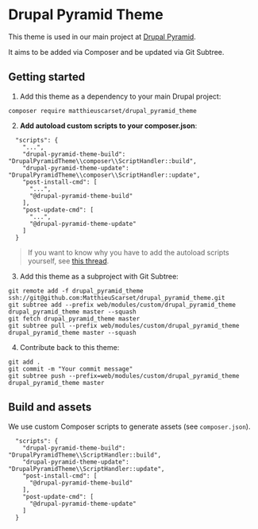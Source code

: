 # Drupal Pyramid Theme

This theme is used in our main project at [Drupal Pyramid](https://github.com/MatthieuScarset/drupal-pyramid).

It aims to be added via Composer and be updated via Git Subtree.

## Getting started

1. Add this theme as a dependency to your main Drupal project:
```
composer require matthieuscarset/drupal_pyramid_theme
```

2. **Add autoload custom scripts to your composer.json**:

```
  "scripts": {
    "...",
    "drupal-pyramid-theme-build": "DrupalPyramidTheme\\composer\\ScriptHandler::build",
    "drupal-pyramid-theme-update": "DrupalPyramidTheme\\composer\\ScriptHandler::update",
    "post-install-cmd": [
      "...",
      "@drupal-pyramid-theme-build"
    ],
    "post-update-cmd": [
      "...",
      "@drupal-pyramid-theme-update"
    ]
  }
```

> If you want to know why you have to add the autoload scripts yourself, see [this thread](https://github.com/composer/composer/issues/1193).


3. Add this theme as a subproject with Git Subtree:
```
git remote add -f drupal_pyramid_theme ssh://git@github.com:MatthieuScarset/drupal_pyramid_theme.git
git subtree add --prefix web/modules/custom/drupal_pyramid_theme drupal_pyramid_theme master --squash
git fetch drupal_pyramid_theme master
git subtree pull --prefix web/modules/custom/drupal_pyramid_theme drupal_pyramid_theme master --squash
```

4. Contribute back to this theme:
```
git add .
git commit -m "Your commit message"
git subtree push --prefix=web/modules/custom/drupal_pyramid_theme drupal_pyramid_theme master
```

## Build and assets

We use custom Composer scripts to generate assets (see `composer.json`).

```
  "scripts": {
    "drupal-pyramid-theme-build": "DrupalPyramidTheme\\ScriptHandler::build",
    "drupal-pyramid-theme-update": "DrupalPyramidTheme\\ScriptHandler::update",
    "post-install-cmd": [
      "@drupal-pyramid-theme-build"
    ],
    "post-update-cmd": [
      "@drupal-pyramid-theme-update"
    ]
  }
```

